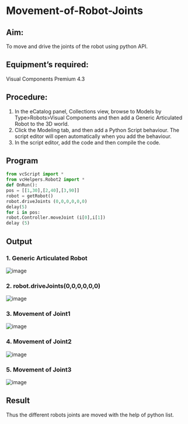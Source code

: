 # Movement-of-Robot-Joints
## Aim:  
To move and drive the joints of the robot using python API.

## Equipment’s required:
Visual Components Premium 4.3
## Procedure:
1. 	In the eCatalog panel, Collections view, browse to Models by Type>Robots>Visual Components and then add a Generic Articulated Robot to the 3D world.
2. 	Click the Modeling tab, and then add a Python Script behaviour. The script editor will open automatically when you add the behaviour.
3. 	In the script editor, add the code and then compile the code.

## Program
```python
from vcScript import *
from vcHelpers.Robot2 import *
def OnRun():
pos = [[1,30],[2,40],[3,90]]
robot = getRobot()
robot.driveJoints (0,0,0,0,0,0)
delay(5)
for i in pos:
robot.Controller.moveJoint (i[0],i[1])
delay (5)

```
## Output
### 1. Generic Articulated Robot
![image](https://github.com/gpavana/Movement-of-Robot-Joints/assets/118787343/84aaa924-2646-4e7f-a55d-ceda5f6201b0)

### 2. robot.driveJoints(0,0,0,0,0,0)
![image](https://github.com/gpavana/Movement-of-Robot-Joints/assets/118787343/46293726-8d10-4318-9027-76c11d64132c)

### 3. Movement of Joint1
![image](https://github.com/gpavana/Movement-of-Robot-Joints/assets/118787343/3b88805a-04a4-4a49-9192-06e614920a9f)

### 4. Movement of Joint2
![image](https://github.com/gpavana/Movement-of-Robot-Joints/assets/118787343/f898596f-d0da-4048-9a9d-93b2cb8cb721)

### 5. Movement of Joint3
![image](https://github.com/gpavana/Movement-of-Robot-Joints/assets/118787343/9e053e7d-975f-456e-98c0-9287425bd79f)

## Result 
Thus the different robots joints are moved with the help of python list.


